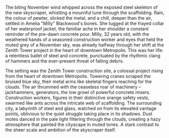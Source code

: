 The biting November wind whipped across the exposed steel skeleton of the new skyscraper, whistling a mournful tune through the scaffolding.  Rain, the colour of pewter, slicked the metal, and a chill, deeper than the air, settled in Amelia "Milly" Blackwood's bones.  She tugged at the frayed collar of her waterproof jacket, the familiar ache in her shoulder a constant reminder of the pre-dawn concrete pour.  Milly, 32 years old, with the weathered hands of a seasoned construction worker and eyes that held the muted grey of a November sky, was already halfway through her shift at the Zenith Tower project in the heart of downtown Metropolis.  This was her life:  a relentless ballet of steel and concrete, punctuated by the rhythmic clang of hammers and the ever-present threat of falling debris.

The setting was the Zenith Tower construction site, a colossal project rising from the heart of downtown Metropolis.  Towering cranes scraped the bruised blue sky, their metal arms like skeletal fingers reaching for the clouds.  The air thrummed with the ceaseless roar of machinery – jackhammers, generators, the low growl of powerful concrete mixers.  Construction workers, figures in their distinctive orange safety vests, swarmed like ants across the intricate web of scaffolding.  The surrounding city, a labyrinth of steel and glass, watched on from its elevated vantage points, oblivious to the quiet struggle taking place in its shadows.  Dust motes danced in the pale light filtering through the clouds, creating a hazy atmosphere that painted the cityscape in muted tones.  A stark contrast to the sheer scale and ambition of the skyscraper itself.
